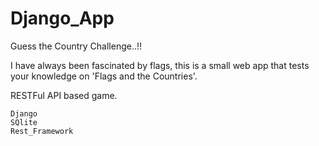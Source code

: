 # Django_App
Guess the Country Challenge..!!

I have always been fascinated by flags, this is a small web app that tests your knowledge on 'Flags and the Countries'. 


RESTFul API based game. 

`Django`<br>
`SQlite`<br>
`Rest_Framework`<br>


